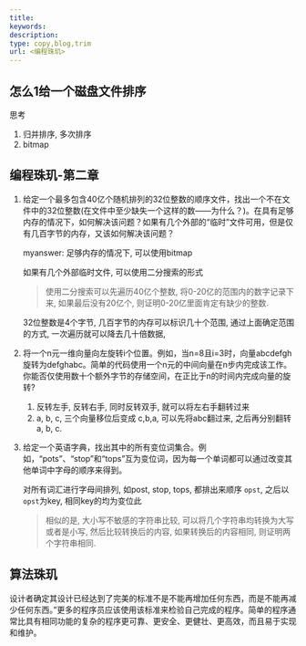 ```yaml
---
title: 
keywords: 
description: 
type: copy,blog,trim
url: <编程珠玑>
---
```


## 怎么1给一个磁盘文件排序

思考

   1. 归并排序, 多次排序
   2. bitmap

## 编程珠玑-第二章

1. 给定一个最多包含40亿个随机排列的32位整数的顺序文件，找出一个不在文件中的32位整数(在文件中至少缺失一个这样的数——为什么？)。在具有足够内存的情况下，如何解决该问题？如果有几个外部的“临时”文件可用，但是仅有几百字节的内存，又该如何解决该问题？

   myanswer: 足够内存的情况下, 可以使用bitmap
   
   如果有几个外部临时文件, 可以使用二分搜索的形式
   > 使用二分搜索可以先遍历40亿个整数, 将0-20亿的范围内的数字记录下来, 如果最后没有20亿个, 则证明0-20亿里面肯定有缺少的整数.
   
   32位整数是4个字节, 几百字节的内存可以标识几十个范围, 通过上面确定范围的方式, 一次遍历就可以降去几十倍数据, 

2. 将一个n元一维向量向左旋转i个位置。例如，当n=8且i=3时，向量abcdefgh旋转为defghabc。简单的代码使用一个n元的中间向量在n步内完成该工作。你能否仅使用数十个额外字节的存储空间，在正比于n的时间内完成向量的旋转?

   1. 反转左手, 反转右手, 同时反转双手, 就可以将左右手翻转过来
   2. a, b, c, 三个向量移位后变成 c,b,a, 可以先将abc翻过来, 之后再分别翻转a, b, c.


3. 给定一个英语字典，找出其中的所有变位词集合。例如，“pots”、“stop”和“tops”互为变位词，因为每一个单词都可以通过改变其他单词中字母的顺序来得到。

   对所有词汇进行字母间排列, 如post, stop, tops, 都排出来顺序 `opst`, 之后以`opst`为key, 相同key的均为变位此

   > 相似的是, 大小写不敏感的字符串比较, 可以将几个字符串均转换为大写或者是小写, 然后比较转换后的内容, 如果转换后的内容相同, 则证明两个字符串相同.



## 算法珠玑

设计者确定其设计已经达到了完美的标准不是不能再增加任何东西，而是不能再减少任何东西。”更多的程序员应该使用该标准来检验自己完成的程序。简单的程序通常比具有相同功能的复杂的程序更可靠、更安全、更健壮、更高效，而且易于实现和维护。


